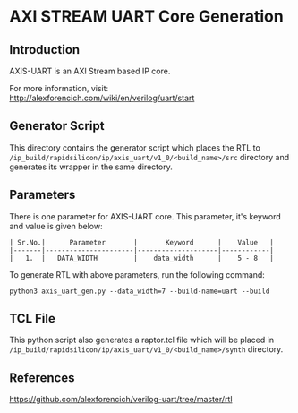 # AXI STREAM UART Core Generation 
## Introduction

AXIS-UART is an AXI Stream based IP core.

For more information, visit: http://alexforencich.com/wiki/en/verilog/uart/start

## Generator Script
This directory contains the generator script which places the RTL to `/ip_build/rapidsilicon/ip/axis_uart/v1_0/<build_name>/src` directory and generates its wrapper in the same directory. 

## Parameters
There is one parameter for AXIS-UART core. This parameter, it's keyword and value is given below:

    | Sr.No.|      Parameter       |       Keyword      |    Value   |
    |-------|----------------------|--------------------|------------|
    |   1.  |   DATA_WIDTH         |    data_width      |    5 - 8   |



To generate RTL with above parameters, run the following command:
```
python3 axis_uart_gen.py --data_width=7 --build-name=uart --build
```

## TCL File

This python script also generates a raptor.tcl file which will be placed in `/ip_build/rapidsilicon/ip/axis_uart/v1_0/<build_name>/synth` directory.


## References

https://github.com/alexforencich/verilog-uart/tree/master/rtl